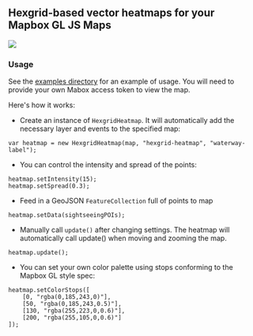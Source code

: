 ## Hexgrid-based vector heatmaps for your Mapbox GL JS Maps

![](https://github.com/kronick/HexgridHeatmap/raw/master/docs/hexgrid-heatmap.png)


### Usage
See the [examples directory](examples/index.html) for an example of usage. You will need to provide your own Mabox access token to view the map.

Here's how it works:

- Create an instance of `HexgridHeatmap`. It will automatically add the necessary layer and events to the specified map:

```
var heatmap = new HexgridHeatmap(map, "hexgrid-heatmap", "waterway-label");
```

- You can control the intensity and spread of the points:

```
heatmap.setIntensity(15);
heatmap.setSpread(0.3);
```

- Feed in a GeoJSON `FeatureCollection` full of points to map

```
heatmap.setData(sightseeingPOIs);
```

- Manually call `update()` after changing settings. The heatmap will automatically call update() when moving and zooming the map.

```
heatmap.update();
```

- You can set your own color palette using stops conforming to the Mapbox GL style spec:

```
heatmap.setColorStops([
    [0, "rgba(0,185,243,0)"],
    [50, "rgba(0,185,243,0.5)"],
    [130, "rgba(255,223,0,0.6)"],
    [200, "rgba(255,105,0,0.6)"]
]);
```
